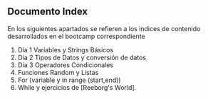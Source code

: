 ## Documento Index

En los siguientes apartados se refieren a los indices de contenido desarrollados en el bootcamp correspondiente 

1. Día 1 Variables y Strings Básicos
2. Día 2 Tipos de Datos y conversión de datos
3. Dia 3 Operadores Condicionales
4. Funciones Random y Listas
5. For (variable y in range (start,end))
6. While y ejercicios de [Reeborg's World].
